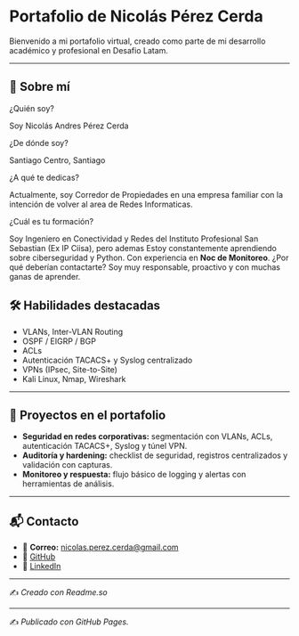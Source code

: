 #  Portafolio de Nicolás Pérez Cerda

Bienvenido a mi portafolio virtual, creado como parte de mi desarrollo académico y profesional en Desafio Latam.

---

## 🤖 Sobre mí

¿Quién soy?

Soy Nicolás Andres Pérez Cerda

¿De dónde soy?

Santiago Centro, Santiago

¿A qué te dedicas?

Actualmente, soy Corredor de Propiedades en una empresa familiar con la intención de volver al area de Redes Informaticas.

¿Cuál es tu formación?

Soy Ingeniero en Conectividad y Redes del Instituto Profesional San Sebastian (Ex IP Ciisa), pero ademas
Estoy constantemente aprendiendo sobre ciberseguridad y Python. 
Con experiencia en **Noc de Monitoreo**.
¿Por qué deberían contactarte? 
Soy muy responsable, proactivo y con muchas ganas de aprender.

## 🛠️ Habilidades destacadas
- VLANs, Inter-VLAN Routing  
- OSPF / EIGRP / BGP  
- ACLs   
- Autenticación TACACS+ y Syslog centralizado  
- VPNs (IPsec, Site-to-Site)  
- Kali Linux, Nmap, Wireshark   

---

## 📂 Proyectos en el portafolio
- **Seguridad en redes corporativas:** segmentación con VLANs, ACLs, autenticación TACACS+, Syslog y túnel VPN.  
- **Auditoría y hardening:** checklist de seguridad, registros centralizados y validación con capturas.  
- **Monitoreo y respuesta:** flujo básico de logging y alertas con herramientas de análisis.  

---

## 📬 Contacto
- 📧 **Correo:** nicolas.perez.cerda@gmail.com  
- 🐙 [GitHub](https://github.com/Recnico)  
- 💼 [LinkedIn](https://www.linkedin.com/in/nicolasperezcerda/)  

---

✍️ *Creado con Readme.so*



---

✍️ *Publicado con GitHub Pages.*


